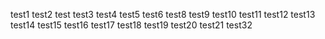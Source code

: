 
test1
test2
test
test3
test4
test5
test6
test8
test9
test10
test11
test12
test13
test14
test15
test16
test17
test18
test19
test20
test21
test32
